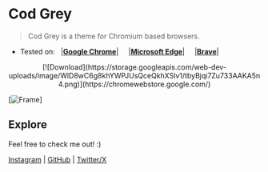 # Cod Grey
 >Cod Grey is a theme for Chromium based browsers.

- Tested on: &nbsp; |[**Google Chrome**](https://www.google.com/chrome/)| 
&nbsp; &nbsp;  |[**Microsoft Edge**](https://www.microsoft.com/en-us/edge)|
&nbsp; &nbsp; |[**Brave**](https://brave.com/)|



<p align=center> [![Download](https://storage.googleapis.com/web-dev-uploads/image/WlD8wC6g8khYWPJUsQceQkhXSlv1/tbyBjqi7Zu733AAKA5n4.png)](https://chromewebstore.google.com/)</p>

[![Frame]()]

## Explore
Feel free to check me out! :)

[Instagram](https://www.instagram.com/futureapocalypse) | [GitHub](https://github.com/future-apocalypse) | [Twitter/X](https://twitter.com/F_apocalyps3)

